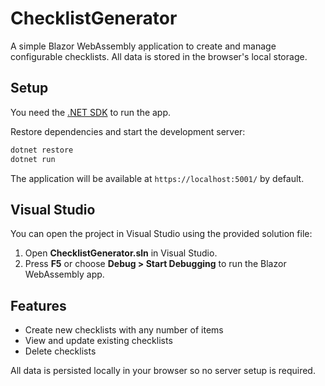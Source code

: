 # ChecklistGenerator

A simple Blazor WebAssembly application to create and manage configurable checklists. All data is stored in the browser's local storage.

## Setup

You need the [.NET SDK](https://dotnet.microsoft.com/download) to run the app.

Restore dependencies and start the development server:

```bash
dotnet restore
dotnet run
```

The application will be available at `https://localhost:5001/` by default.


## Visual Studio

You can open the project in Visual Studio using the provided solution file:

1. Open **ChecklistGenerator.sln** in Visual Studio.
2. Press **F5** or choose **Debug > Start Debugging** to run the Blazor WebAssembly app.

## Features

- Create new checklists with any number of items
- View and update existing checklists
- Delete checklists

All data is persisted locally in your browser so no server setup is required.
